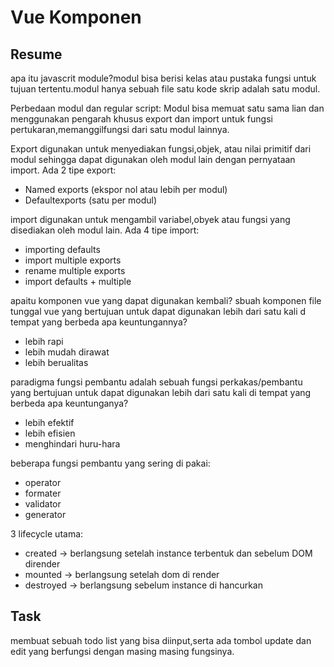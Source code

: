 # Vue Komponen

## Resume

apa itu javascrit module?modul bisa berisi kelas atau pustaka fungsi untuk tujuan tertentu.modul hanya sebuah file satu kode skrip adalah satu modul.

Perbedaan modul dan regular script:
Modul bisa memuat satu sama lian dan menggunakan pengarah khusus export dan import untuk fungsi pertukaran,memanggilfungsi dari satu modul lainnya.

Export digunakan untuk menyediakan fungsi,objek, atau nilai primitif dari modul sehingga dapat digunakan oleh modul lain dengan pernyataan import.
Ada 2 tipe export:
- Named exports (ekspor nol atau lebih per modul)
- Defaultexports (satu per modul)

import digunakan untuk mengambil variabel,obyek atau fungsi yang disediakan oleh modul lain.
Ada 4 tipe import:
- importing defaults
- import multiple exports
- rename multiple exports
- import defaults + multiple

apaitu komponen vue yang dapat digunakan kembali? sbuah komponen file tunggal vue yang bertujuan untuk dapat digunakan lebih dari satu kali d tempat yang berbeda
apa keuntungannya?
- lebih rapi
- lebih mudah dirawat
- lebih berualitas

paradigma fungsi pembantu adalah sebuah fungsi perkakas/pembantu yang bertujuan untuk dapat digunakan lebih dari satu kali di tempat yang berbeda
apa keuntunganya?
- lebih efektif
- lebih efisien
- menghindari huru-hara

beberapa fungsi pembantu yang sering di pakai:
- operator
- formater
- validator
- generator

3 lifecycle utama:
- created -> berlangsung setelah instance terbentuk dan sebelum DOM dirender
- mounted -> berlangsung setelah dom di render
- destroyed -> berlangsung sebelum instance di hancurkan


## Task

membuat sebuah todo list yang bisa diinput,serta ada tombol update dan edit yang berfungsi dengan masing masing fungsinya.





